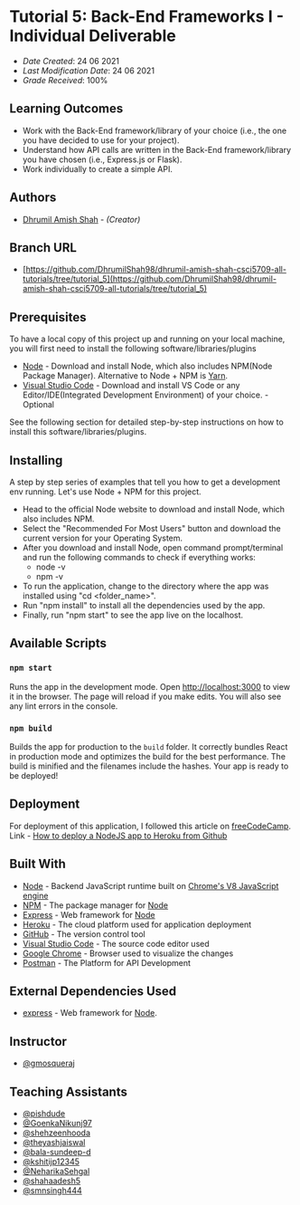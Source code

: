 # Tutorial 5: Back-End Frameworks I - Individual Deliverable
* *Date Created*: 24 06 2021
* *Last Modification Date*: 24 06 2021
* *Grade Received*: 100%

## Learning Outcomes
* Work with the Back-End framework/library of your choice (i.e., the one you have decided to use for your project).
* Understand how API calls are written in the Back-End framework/library you have chosen (i.e., Express.js or Flask).
* Work individually to create a simple API.

## Authors
* [Dhrumil Amish Shah](dh416386@dal.ca) - *(Creator)*

## Branch URL
* [https://github.com/DhrumilShah98/dhrumil-amish-shah-csci5709-all-tutorials/tree/tutorial_5](https://github.com/DhrumilShah98/dhrumil-amish-shah-csci5709-all-tutorials/tree/tutorial_5)

## Prerequisites
To have a local copy of this project up and running on your local machine, you will first need to install the following 
software/libraries/plugins

* [Node](https://nodejs.org/en/) - Download and install Node, which also includes NPM(Node Package Manager). Alternative to Node + NPM is [Yarn](https://yarnpkg.com/).
* [Visual Studio Code](https://code.visualstudio.com/) - Download and install VS Code or any Editor/IDE(Integrated Development Environment) of your choice. - Optional

See the following section for detailed step-by-step instructions on how to install this software/libraries/plugins.

## Installing
A step by step series of examples that tell you how to get a development env running. Let's use Node + NPM for this project.
* Head to the official Node website to download and install Node, which also includes NPM.
* Select the "Recommended For Most Users" button and download the current version for your Operating System.
* After you download and install Node, open command prompt/terminal and run the following commands to check if everything works:
    * node -v
    * npm -v
* To run the application, change to the directory where the app was installed using "cd <folder_name>".
* Run "npm install" to install all the dependencies used by the app.
* Finally, run "npm start" to see the app live on the localhost.

## Available Scripts
### `npm start`
Runs the app in the development mode. Open [http://localhost:3000](http://localhost:3000) to view it in the browser. The page will reload if you make edits. You will also see any lint errors in the console.

### `npm build`
Builds the app for production to the `build` folder. It correctly bundles React in production mode and optimizes the build for the best performance. The build is minified and the filenames include the hashes. Your app is ready to be deployed!

## Deployment
For deployment of this application, I followed this article on [freeCodeCamp](https://freecodecamp.org/).<br/>
Link - [How to deploy a NodeJS app to Heroku from Github](https://www.freecodecamp.org/news/how-to-deploy-a-nodejs-app-to-heroku-from-github-without-installing-heroku-on-your-machine-433bec770efe/)

## Built With
* [Node](https://nodejs.org/) - Backend JavaScript runtime built on [Chrome's V8 JavaScript engine](https://v8.dev/)
* [NPM](https://www.npmjs.com/) - The package manager for [Node](https://nodejs.org/)
* [Express](https://expressjs.com/) - Web framework for [Node](https://nodejs.org/)
* [Heroku](https://dashboard.heroku.com/) - The cloud platform used for application deployment
* [GitHub](https://github.com/) - The version control tool
* [Visual Studio Code](https://code.visualstudio.com/download) - The source code editor used
* [Google Chrome](https://www.google.com/intl/en_in/chrome/) - Browser used to visualize the changes
* [Postman](https://www.postman.com/) - The Platform for API Development
  
## External Dependencies Used
* [express](https://www.npmjs.com/package/express) - Web framework for [Node](https://nodejs.org/).

## Instructor
* [@gmosqueraj](https://github.com/gmosqueraj)

## Teaching Assistants
* [@pishdude](https://github.com/pishdude)
* [@GoenkaNikunj97](https://github.com/GoenkaNikunj97)
* [@shehzeenhooda](https://github.com/shehzeenhooda)
* [@theyashjaiswal](https://github.com/theyashjaiswal)
* [@bala-sundeep-d](https://github.com/bala-sundeep-d)
* [@kshitijp12345](https://github.com/kshitijp12345)
* [@NeharikaSehgal](https://github.com/NeharikaSehgal)
* [@shahaadesh5](https://github.com/shahaadesh5)
* [@smnsingh444](https://github.com/smnsingh444)